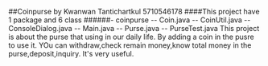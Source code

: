 ##Coinpurse by Kwanwan Tantichartkul 5710546178
####This project have 1 package and 6 class
######- coinpurse
-- Coin.java
-- CoinUtil.java
-- ConsoleDialog.java
-- Main.java
-- Purse.java
-- PurseTest.java
This project is about the purse that using in our daily life. By adding a coin in the pusre to use it. YOu can withdraw,check remain money,know total money in the purse,deposit,inquiry. It's very useful.

